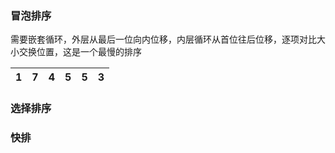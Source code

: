### 冒泡排序
  需要嵌套循环，外层从最后一位向内位移，内层循环从首位往后位移，逐项对比大小交换位置，这是一个最慢的排序
  
| 1 | 7 | 4 | 5 | 5 | 3 |
| ---- | ---- | ---- | ---- | ---- | ---- |
  

### 选择排序

### 快排
